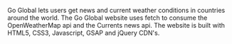 Go Global lets users get news and current weather conditions in countries around the world. The Go Global website uses fetch to consume the OpenWeatherMap api and the Currents news api. The website is built with HTML5, CSS3, Javascript, GSAP and jQuery CDN's.